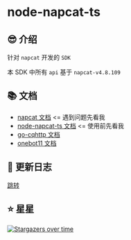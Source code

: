 # node-napcat-ts

## 😎 介绍

针对 `napcat` 开发的 `SDK`

本 SDK 中所有 `api` 基于 `napcat-v4.8.109`

## 📚 文档

- [napcat 文档](https://napneko.github.io/) <= 遇到问题先看我
- [node-napcat-ts 文档](https://node-napcat-ts.huankong.top) <= 使用前先看我
- [go-cqhttp 文档](https://docs.go-cqhttp.org/)
- [onebot11 文档](https://github.com/botuniverse/onebot-11/)

## 🎉 更新日志

[跳转](./CHANGELOG.md)

## ⭐ 星星

[![Stargazers over time](https://starchart.cc/HkTeamX/node-napcat-ts.svg)](https://starchart.cc/HkTeamX/node-napcat-ts)
